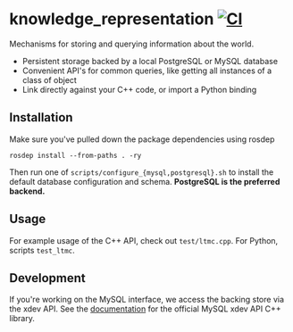 # knowledge_representation [![CI](https://github.com/utexas-bwi/knowledge_representation/workflows/CI/badge.svg)](https://github.com/utexas-bwi/knowledge_representation/actions?query=workflow%3ACI)

Mechanisms for storing and querying information about the world.

* Persistent storage backed by a local PostgreSQL or MySQL database
* Convenient API's for common queries, like getting all instances of a class of object
* Link directly against your C++ code, or import a Python binding

## Installation

Make sure you've pulled down the package dependencies using rosdep

    rosdep install --from-paths . -ry

Then run one of `scripts/configure_{mysql,postgresql}.sh` to install the default database configuration and schema. **PostgreSQL is the preferred backend.**

## Usage

For example usage of the C++ API, check out `test/ltmc.cpp`. For Python, scripts `test_ltmc`.

## Development

If you're working on the MySQL interface, we access the backing store via the xdev API. See the [documentation](https://dev.mysql.com/doc/dev/connector-cpp/8.0/) for the official MySQL xdev API C++ library.